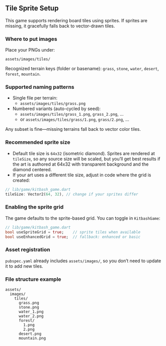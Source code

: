 ## Tile Sprite Setup

This game supports rendering board tiles using sprites. If sprites are missing, it gracefully falls back to vector-drawn tiles.

### Where to put images

Place your PNGs under:

```
assets/images/tiles/
```

Recognized terrain keys (folder or basename): `grass`, `stone`, `water`, `desert`, `forest`, `mountain`.

### Supported naming patterns

- Single file per terrain:
  - `assets/images/tiles/grass.png`
- Numbered variants (auto-cycled by seed):
  - `assets/images/tiles/grass_1.png`, `grass_2.png`, ...
  - or `assets/images/tiles/grass/1.png`, `grass/2.png`, ...

Any subset is fine—missing terrains fall back to vector color tiles.

### Recommended sprite size

- Default tile size is `64x32` (isometric diamond). Sprites are rendered at `tileSize`, so any source size will be scaled, but you’ll get best results if the art is authored at 64x32 with transparent background and the diamond centered.
- If your art uses a different tile size, adjust in code where the grid is created:

```dart
// lib/game/kitbash_game.dart
tileSize: Vector2(64, 32), // change if your sprites differ
```

### Enabling the sprite grid

The game defaults to the sprite-based grid. You can toggle in `KitbashGame`:

```dart
// lib/game/kitbash_game.dart
bool useSpriteGrid = true;    // sprite tiles when available
bool useEnhancedGrid = true;  // fallback: enhanced or basic
```

### Asset registration

`pubspec.yaml` already includes `assets/images/`, so you don’t need to update it to add new tiles.

### File structure example

```
assets/
  images/
    tiles/
      grass.png
      stone.png
      water_1.png
      water_2.png
      forest/
        1.png
        2.png
      desert.png
      mountain.png
```

